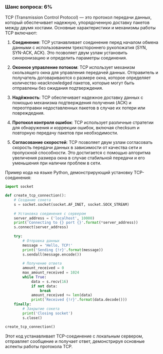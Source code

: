 ### Шанс вопроса: 6%

TCP (Transmission Control Protocol) — это протокол передачи данных, который обеспечивает надежную, упорядоченную доставку пакетов между двумя хостами. Основные характеристики и механизмы работы TCP включают:

1. **Соединение**: TCP устанавливает соединение перед началом обмена данными с использованием трехстороннего рукопожатия (SYN, SYN-ACK, ACK). Это позволяет двум узлам установить синхронизацию и определить параметры соединения.

2. **Оконное управление потоком**: TCP использует механизм скользящего окна для управления передачей данных. Отправитель и получатель договариваются о размере окна, которое определяет количество неаcknowledged пакетов, которые могут быть отправлены без ожидания подтверждения.

3. **Надёжность**: TCP обеспечивает надежное доставку данных с помощью механизма подтверждения получения (ACK) и переотправки недоставленных пакетов в случае их потери или повреждедния.

4. **Протокол контроля ошибок**: TCP использует различные стратегии для обнаружения и коррекции ошибок, включая checksum и повторную передачу пакетов при необходимости.

5. **Согласование скоростей**: TCP позволяет двум узлам согласовать скорость передачи данных в зависимости от качества сети и пропускной способности. Это достигается с помощью алгоритма увеличения размера окна в случае стабильной передачи и его уменьшения при наличии проблем в сети.

Пример кода на языке Python, демонстрирующий установку TCP-соединения:
```python
import socket

def create_tcp_connection():
    # Создание сокета
    s = socket.socket(socket.AF_INET, socket.SOCK_STREAM)
    
    # Установка соединения с сервером
    server_address = ('localhost', 10000)
    print('Connecting to {} port {}'.format(*server_address))
    s.connect(server_address)
    
    try:
        # Отправка данных
        message = 'Hello, TCP!'
        print('Sending {!r}'.format(message))
        s.sendall(message.encode())
        
        # Получение ответа
        amount_received = 0
        max_amount_received = 1024
        while True:
            data = s.recv(16)
            if not data:
                break
            amount_received += len(data)
            print('Received {!r}'.format(data.decode()))
    finally:
        # Закрытие сокета
        print('Closing socket')
        s.close()

create_tcp_connection()
```
Этот код устанавливает TCP-соединение с локальным сервером, отправляет сообщение и получает ответ, демонстрируя основные аспекты работы протокола TCP.